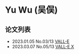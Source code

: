 # Yu Wu (吴俣)


## 论文列表

- 2023.01.05 No.03/13 [VALL-E](../Models/Speech_LLM/2023.01.05_VALL-E.md)
- 2023.03.07 No.05/13 [VALL-E X](../Models/Speech_LLM/2023.03.07_VALL-E_X.md)